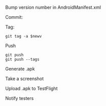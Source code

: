 Bump version number in AndroidManifest.xml

Commit:

Tag:

    git tag -a $newv

Push

    git push
    git push --tags

Generate .apk

Take a screenshot

Upload .apk to TestFlight

Notify testers
